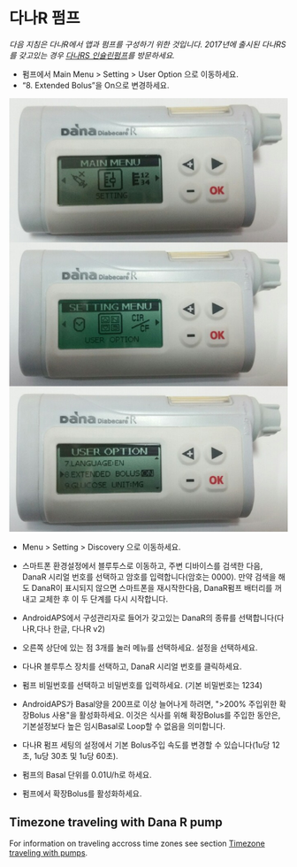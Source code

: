 # 다나R 펌프

*다음 지침은 다나R에서 앱과 펌프를 구성하기 위한 것입니다. 2017년에 출시된 다나RS를 갖고있는 경우 [다나RS 인슐린펌프](./DanaRS-Insulin-Pump)를 방문하세요.*

* 펌프에서 Main Menu > Setting > User Option 으로 이동하세요.
* “8. Extended Bolus”을 On으로 변경하세요. 

![다나R 펌프](../images/danar1.png)

* Menu > Setting > Discovery 으로 이동하세요.
* 스마트폰 환경설정에서 블루투스로 이동하고, 주변 디바이스를 검색한 다음, DanaR 시리얼 번호를 선택하고 암호를 입력합니다(암호는 0000). 만약 검색을 해도 DanaR이 표시되지 않으면 스마트폰을 재시작한다음, DanaR펌프 배터리를 꺼내고 교체한 후 이 두 단계를 다시 시작합니다.

* AndroidAPS에서 구성관리자로 들어가 갖고있는 DanaR의 종류를 선택합니다(다나R,다나 한글, 다나R v2)

* 오른쪽 상단에 있는 점 3개를 눌러 메뉴를 선택하세요. 설정을 선택하세요.
* 다나R 블루투스 장치를 선택하고, DanaR 시리얼 번호를 클릭하세요.
* 펌프 비밀번호를 선택하고 비밀번호를 입력하세요. (기본 비밀번호는 1234)
* AndroidAPS가 Basal양을 200프로 이상 늘어나게 하려면, ">200% 주입위한 확장Bolus 사용"을 활성화하세요. 이것은 식사를 위해 확장Bolus를 주입한 동안은, 기본설정보다 높은 임시Basal로 Loop할 수 없음을 의미합니다.
* 다나R 펌프 세팅의 설정에서 기본 Bolus주입 속도를 변경할 수 있습니다(1u당 12초, 1u당 30초 및 1u당 60초).
* 펌프의 Basal 단위를 0.01U/h로 하세요.
* 펌프에서 확장Bolus를 활성화하세요.

## Timezone traveling with Dana R pump

For information on traveling accross time zones see section [Timezone traveling with pumps](../Usage/Timezone-traveling#danarv2-danars).